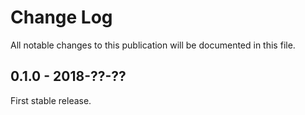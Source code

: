 # Change Log

All notable changes to this publication will be documented in this file.

## 0.1.0 - 2018-??-??

First stable release.
